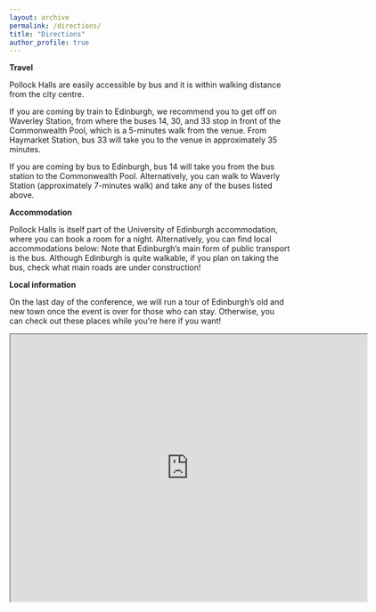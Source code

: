 ```yaml
---
layout: archive
permalink: /directions/
title: "Directions"
author_profile: true
---
```


**Travel**

Pollock Halls are easily accessible by bus and it is within walking distance from the city centre.

If you are coming by train to Edinburgh, we recommend you to get off on Waverley Station, from where the buses 14, 30, and 33 stop in front of the Commonwealth Pool, which is a 5-minutes walk from the venue. From Haymarket Station, bus 33 will take you to the venue in approximately 35 minutes.

If you are coming by bus to Edinburgh, bus 14 will take you from the bus station to the Commonwealth Pool. Alternatively, you can walk to Waverly Station (approximately 7-minutes walk) and take any of the buses listed above.

**Accommodation**

Pollock Halls is itself part of the University of Edinburgh accommodation, where you can book a room for a night. Alternatively, you can find local accommodations below: Note that Edinburgh’s main form of public transport is the bus. Although Edinburgh is quite walkable, if you plan on taking the bus, check what main roads are under construction!

**Local information**

On the last day of the conference, we will run a tour of Edinburgh’s old and new town once the event is over for those who can stay. 
Otherwise, you can check out these places while you're here if you want!

<iframe src="https://www.google.com/maps/d/embed?mid=1nd7OWlK2MJBekwDVsjyv6HCWrQM&hl=en_US&ehbc=2E312F" width="640" height="480"></iframe>
